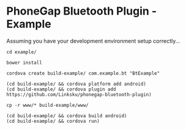 # PhoneGap Bluetooth Plugin - Example

Assuming you have your development environment setup correctly...

```
cd example/

bower install

cordova create build-example/ com.example.bt "BtExample"

(cd build-example/ && cordova platform add android)
(cd build-example/ && cordova plugin add https://github.com/Linksku/phonegap-bluetooth-plugin)

cp -r www/* build-example/www/

(cd build-example/ && cordova build android)
(cd build-example/ && cordova run)
```
